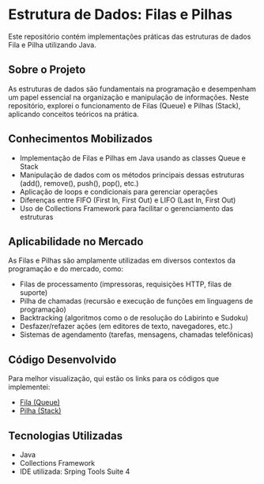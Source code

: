 # Estrutura de Dados: Filas e Pilhas

Este repositório contém implementações práticas das estruturas de dados Fila e Pilha utilizando Java.

## Sobre o Projeto
As estruturas de dados são fundamentais na programação e desempenham um papel essencial na organização e manipulação de informações. Neste repositório, explorei o funcionamento de Filas (Queue) e Pilhas (Stack), aplicando conceitos teóricos na prática.

## Conhecimentos Mobilizados
* Implementação de Filas e Pilhas em Java usando as classes Queue e Stack
* Manipulação de dados com os métodos principais dessas estruturas (add(), remove(), push(), pop(), etc.)
* Aplicação de loops e condicionais para gerenciar operações
* Diferenças entre FIFO (First In, First Out) e LIFO (Last In, First Out)
* Uso de Collections Framework para facilitar o gerenciamento das estruturas

## Aplicabilidade no Mercado

As Filas e Pilhas são amplamente utilizadas em diversos contextos da programação e do mercado, como:

* Filas de processamento (impressoras, requisições HTTP, filas de suporte)
* Pilha de chamadas (recursão e execução de funções em linguagens de programação)
* Backtracking (algoritmos como o de resolução do Labirinto e Sudoku)
* Desfazer/refazer ações (em editores de texto, navegadores, etc.)
* Sistemas de agendamento (tarefas, mensagens, chamadas telefônicas)

## Código Desenvolvido

Para melhor visualização, qui estão os links para os códigos que implementei:

* [Fila (Queue)](src/atividadesPraticas/Atividade1.java)
* [Pilha (Stack)](src/atividadesPraticas/Atividade2.java)

## Tecnologias Utilizadas
* Java
* Collections Framework
* IDE utilizada: Srping Tools Suite 4
